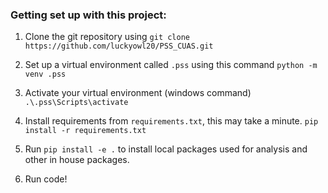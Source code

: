 ### Getting set up with this project:
1. Clone the git repository using 
`git clone https://github.com/luckyowl20/PSS_CUAS.git`

2. Set up a virtual environment called `.pss` using this command 
`python -m venv .pss`

3. Activate your virtual environment (windows command)
`.\.pss\Scripts\activate`

4. Install requirements from `requirements.txt`, this may take a minute.
`pip install -r requirements.txt`

5. Run `pip install -e .` to install local packages used for analysis and other in house packages. 

6. Run code!
